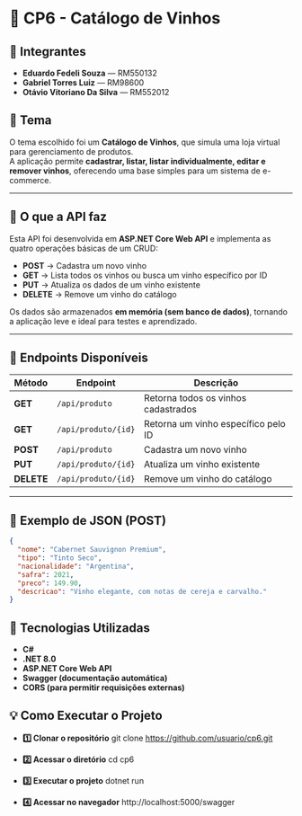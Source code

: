 # 🍷 CP6 - Catálogo de Vinhos

## 👥 Integrantes

- **Eduardo Fedeli Souza** — RM550132  
- **Gabriel Torres Luiz** — RM98600  
- **Otávio Vitoriano Da Silva** — RM552012  

## 🧠 Tema
O tema escolhido foi um **Catálogo de Vinhos**, que simula uma loja virtual para gerenciamento de produtos.  
A aplicação permite **cadastrar, listar, listar individualmente, editar e remover vinhos**, oferecendo uma base simples para um sistema de e-commerce.

---

## 🧩 O que a API faz
Esta API foi desenvolvida em **ASP.NET Core Web API** e implementa as quatro operações básicas de um CRUD:
- **POST** → Cadastra um novo vinho  
- **GET** → Lista todos os vinhos ou busca um vinho específico por ID  
- **PUT** → Atualiza os dados de um vinho existente  
- **DELETE** → Remove um vinho do catálogo  

Os dados são armazenados **em memória (sem banco de dados)**, tornando a aplicação leve e ideal para testes e aprendizado.

---

## 🚀 Endpoints Disponíveis

| Método | Endpoint | Descrição |
|---------|-----------|------------|
| **GET** | `/api/produto` | Retorna todos os vinhos cadastrados |
| **GET** | `/api/produto/{id}` | Retorna um vinho específico pelo ID |
| **POST** | `/api/produto` | Cadastra um novo vinho |
| **PUT** | `/api/produto/{id}` | Atualiza um vinho existente |
| **DELETE** | `/api/produto/{id}` | Remove um vinho do catálogo |

---

## 🍇 Exemplo de JSON (POST)

```json
{
  "nome": "Cabernet Sauvignon Premium",
  "tipo": "Tinto Seco",
  "nacionalidade": "Argentina",
  "safra": 2021,
  "preco": 149.90,
  "descricao": "Vinho elegante, com notas de cereja e carvalho."
}
```

## 🧰 Tecnologias Utilizadas

- **C#**
- **.NET 8.0**
- **ASP.NET Core Web API**
- **Swagger (documentação automática)**
- **CORS (para permitir requisições externas)**

## 💡 Como Executar o Projeto

- **1️⃣ Clonar o repositório**
  git clone https://github.com/usuario/cp6.git

- **2️⃣ Acessar o diretório**
  cd cp6

- **3️⃣ Executar o projeto**
  dotnet run

- **4️⃣ Acessar no navegador**
  http://localhost:5000/swagger

